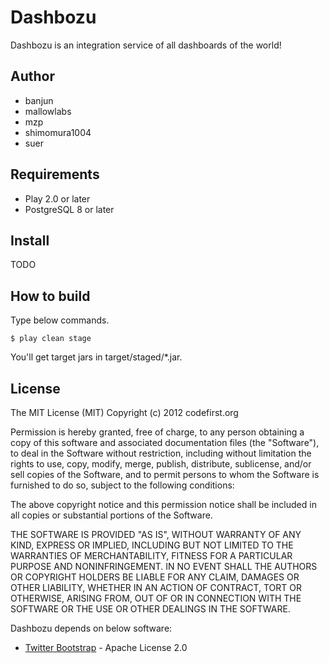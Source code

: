 Dashbozu
=====================================

Dashbozu is an integration service of all dashboards of the world!

Author
-----------------------
 * banjun
 * mallowlabs
 * mzp
 * shimomura1004
 * suer

Requirements
-----------------------
 * Play 2.0 or later
 * PostgreSQL 8 or later

Install
-----------------------
 TODO

How to build
-----------------------
Type below commands.

    $ play clean stage

You'll get target jars in target/staged/*.jar.

License
-----------------------

The MIT License (MIT) Copyright (c) 2012 codefirst.org

Permission is hereby granted, free of charge, to any person obtaining a copy of this software and associated documentation files (the "Software"), to deal in the Software without restriction, including without limitation the rights to use, copy, modify, merge, publish, distribute, sublicense, and/or sell copies of the Software, and to permit persons to whom the Software is furnished to do so, subject to the following conditions:

The above copyright notice and this permission notice shall be included in all copies or substantial portions of the Software.

THE SOFTWARE IS PROVIDED "AS IS", WITHOUT WARRANTY OF ANY KIND, EXPRESS OR IMPLIED, INCLUDING BUT NOT LIMITED TO THE WARRANTIES OF MERCHANTABILITY, FITNESS FOR A PARTICULAR PURPOSE AND NONINFRINGEMENT. IN NO EVENT SHALL THE AUTHORS OR COPYRIGHT HOLDERS BE LIABLE FOR ANY CLAIM, DAMAGES OR OTHER LIABILITY, WHETHER IN AN ACTION OF CONTRACT, TORT OR OTHERWISE, ARISING FROM, OUT OF OR IN CONNECTION WITH THE SOFTWARE OR THE USE OR OTHER DEALINGS IN THE SOFTWARE.


Dashbozu depends on below software:

 * [Twitter Bootstrap](http://twitter.github.com/bootstrap/) - Apache License 2.0


